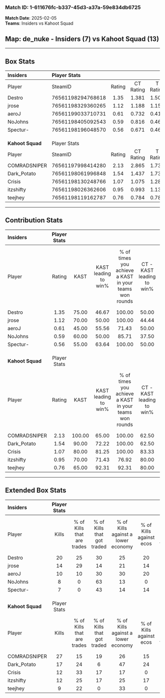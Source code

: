 ### Match ID: 1-611676fc-b337-45d3-a37a-59e834db6725  
**Match Date**: 2025-02-05  
**Teams**: Insiders vs Kahoot Squad  

## **Map**: de_nuke - Insiders (7) vs Kahoot Squad (13)  
---  

## Box Stats  

| **Insiders**     | Player Stats      |        |           |          |        |       |       |         |        |      |     |
| :- | :- | :-: | :-: | :-: | :-: | :-: | :-: | :-: | :-: | :-: | :-: |
| Player           | SteamID           | Rating | CT Rating | T Rating |  KAST  |  ADR  | Kills | Assists | Deaths | K/D  | HS% |
| Destro           | 76561198294768618 |  1.35  |   1.381   |  1.501   | 75.00  | 99.5  |  20   |    2    |   17   | 1.18 | 15  |
| jrose            | 76561198329360265 |  1.12  |   1.188   |  1.155   | 70.00  | 69.5  |  14   |    3    |   11   | 1.27 | 28  |
| aeroJ            | 76561199033710731 |  0.61  |   0.732   |  0.417   | 45.00  | 55.7  |  10   |    1    |   15   | 0.67 | 50  |
| NoJohns          | 76561198405092543 |  0.59  |   0.816   |  0.463   | 60.00  | 60.7  |   8   |    7    |   18   | 0.44 | 75  |
| Spectur-         | 76561198196048570 |  0.56  |   0.671   |  0.465   | 55.00  | 64.9  |   7   |    3    |   16   | 0.44 | 71  |
|                  |                   |        |           |          |        |       |       |         |        |      |     |
|                  |                   |        |           |          |        |       |       |         |        |      |     |
|                  |                   |        |           |          |        |       |       |         |        |      |     |
| **Kahoot Squad** | Player Stats      |        |           |          |        |       |       |         |        |      |     |
| Player           | SteamID           | Rating | CT Rating | T Rating |  KAST  |  ADR  | Kills | Assists | Deaths | K/D  | HS% |
| COMRADSNIPER     | 76561197998414280 |  2.13  |   2.865   |  1.731   | 100.00 | 141.1 |  27   |    8    |   12   | 2.25 | 29  |
| Dark_Potato      | 76561198061996848 |  1.54  |   1.437   |  1.734   | 90.00  | 89.2  |  17   |    9    |   9    | 1.89 | 41  |
| Crisis           | 76561198130248766 |  1.07  |   1.075   |  1.289   | 80.00  | 60.7  |  12   |    1    |   11   | 1.09 | 58  |
| itzshifty        | 76561198026362606 |  0.95  |   0.993   |  1.138   | 70.00  | 66.8  |  12   |    3    |   14   | 0.86 | 41  |
| teejhey          | 76561198119162787 |  0.76  |   0.784   |  0.786   | 65.00  | 54.8  |   9   |    1    |   13   | 0.69 | 44  |
---  

## Contribution Stats  

| **Insiders**     | Player Stats |        |                      |                                                        |                           |                                                             |                          |                                                            |
| :- | :-: | :-: | :-: | :-: | :-: | :-: | :-: | :-: |
| Player           |    Rating    |  KAST  | KAST leading to win% | % of times you achieve a KAST in your teams won rounds | CT - KAST leading to win% | CT - % of times you achieve a KAST in your teams won rounds | T - KAST leading to win% | T - % of times you achieve a KAST in your teams won rounds |
| Destro           |     1.35     | 75.00  |        46.67         |                         100.00                         |           50.00           |                           100.00                            |          42.86           |                           100.00                           |
| jrose            |     1.12     | 70.00  |        50.00         |                         100.00                         |           44.44           |                           100.00                            |          60.00           |                           100.00                           |
| aeroJ            |     0.61     | 45.00  |        55.56         |                         71.43                          |           50.00           |                            75.00                            |          66.67           |                           66.67                            |
| NoJohns          |     0.59     | 60.00  |        50.00         |                         85.71                          |           37.50           |                            75.00                            |          75.00           |                           100.00                           |
| Spectur-         |     0.56     | 55.00  |        63.64         |                         100.00                         |           50.00           |                           100.00                            |          100.00          |                           100.00                           |
|                  |              |        |                      |                                                        |                           |                                                             |                          |                                                            |
|                  |              |        |                      |                                                        |                           |                                                             |                          |                                                            |
|                  |              |        |                      |                                                        |                           |                                                             |                          |                                                            |
| **Kahoot Squad** | Player Stats |        |                      |                                                        |                           |                                                             |                          |                                                            |
| Player           |    Rating    |  KAST  | KAST leading to win% | % of times you achieve a KAST in your teams won rounds | CT - KAST leading to win% | CT - % of times you achieve a KAST in your teams won rounds | T - KAST leading to win% | T - % of times you achieve a KAST in your teams won rounds |
| COMRADSNIPER     |     2.13     | 100.00 |        65.00         |                         100.00                         |           62.50           |                           100.00                            |          66.67           |                           100.00                           |
| Dark_Potato      |     1.54     | 90.00  |        72.22         |                         100.00                         |           62.50           |                           100.00                            |          80.00           |                           100.00                           |
| Crisis           |     1.07     | 80.00  |        81.25         |                         100.00                         |           83.33           |                           100.00                            |          80.00           |                           100.00                           |
| itzshifty        |     0.95     | 70.00  |        71.43         |                         76.92                          |           80.00           |                            80.00                            |          66.67           |                           75.00                            |
| teejhey          |     0.76     | 65.00  |        92.31         |                         92.31                          |           80.00           |                            80.00                            |          100.00          |                           100.00                           |
---  

## Extended Box Stats  

| **Insiders**     | Player Stats |                            |                            |                                    |                         |                              |                                 |        |                             |                                     |                          |                               |                            |
| :- | :-: | :-: | :-: | :-: | :-: | :-: | :-: | :-: | :-: | :-: | :-: | :-: | :-: |
| Player           |    Kills     | % of Kills that are trades | % of Kills that got traded | % of Kills against a lower economy | % of Kills against ecos | % of Kills that are flawless | % of Kills that are close duels | Deaths | % of Deaths that get traded | % of Deaths against a lower economy | % of Deaths against ecos | % of Deaths that are flawless | % of Deaths that are close |
| Destro           |      20      |             25             |             30             |                 25                 |           20            |              55              |                5                |   17   |             18              |                 12                  |            6             |              47               |             6              |
| jrose            |      14      |             29             |             14             |                 21                 |           14            |              79              |                0                |   11   |             18              |                  9                  |            0             |              82               |             0              |
| aeroJ            |      10      |             10             |             30             |                 30                 |           20            |             100              |                0                |   15   |              7              |                  7                  |            0             |              73               |             7              |
| NoJohns          |      8       |             0              |             63             |                 13                 |            0            |              38              |               38                |   18   |             17              |                 11                  |            6             |              61               |             6              |
| Spectur-         |      7       |             0              |             43             |                 14                 |           14            |              43              |                0                |   16   |              6              |                  6                  |            0             |              56               |             13             |
|                  |              |                            |                            |                                    |                         |                              |                                 |        |                             |                                     |                          |                               |                            |
|                  |              |                            |                            |                                    |                         |                              |                                 |        |                             |                                     |                          |                               |                            |
|                  |              |                            |                            |                                    |                         |                              |                                 |        |                             |                                     |                          |                               |                            |
| **Kahoot Squad** | Player Stats |                            |                            |                                    |                         |                              |                                 |        |                             |                                     |                          |                               |                            |
| Player           |    Kills     | % of Kills that are trades | % of Kills that got traded | % of Kills against a lower economy | % of Kills against ecos | % of Kills that are flawless | % of Kills that are close duels | Deaths | % of Deaths that get traded | % of Deaths against a lower economy | % of Deaths against ecos | % of Deaths that are flawless | % of Deaths that are close |
| COMRADSNIPER     |      27      |             15             |             19             |                 26                 |           15            |              59              |                4                |   12   |             25              |                 25                  |            0             |              58               |             0              |
| Dark_Potato      |      17      |             24             |             6              |                 47                 |           24            |              65              |                0                |   9    |             33              |                 33                  |            22            |              78               |             0              |
| Crisis           |      12      |             33             |             17             |                 17                 |            0            |              58              |               17                |   11   |             45              |                 27                  |            0             |              73               |             0              |
| itzshifty        |      12      |             25             |             17             |                 25                 |           17            |              67              |                8                |   14   |             36              |                 29                  |            7             |              71               |             14             |
| teejhey          |      9       |             22             |             0              |                 33                 |            0            |              67              |               11                |   13   |             23              |                  8                  |            0             |              85               |             15             |
